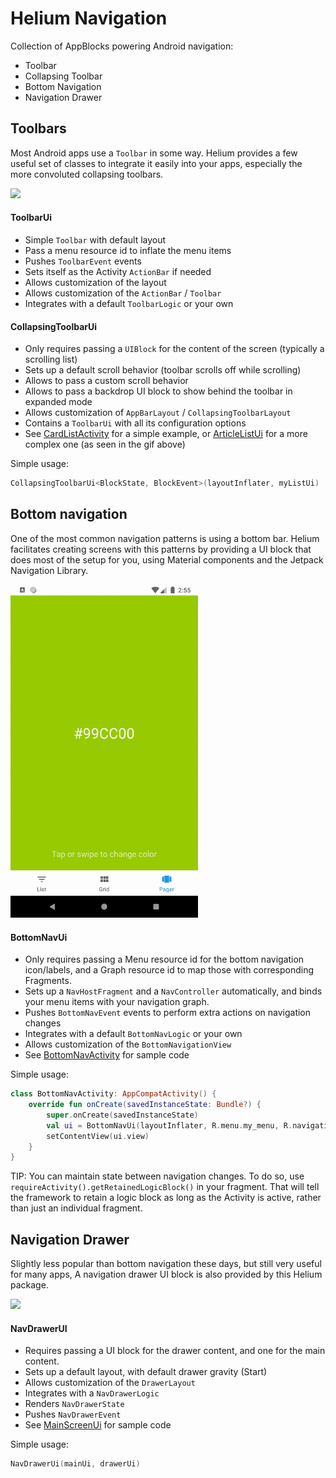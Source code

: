 # Helium Navigation

Collection of AppBlocks powering Android navigation:

- Toolbar
- Collapsing Toolbar
- Bottom Navigation
- Navigation Drawer

## Toolbars

Most Android apps use a `Toolbar` in some way. Helium provides a few useful set of classes to integrate it easily into your apps, especially the more convoluted collapsing toolbars.

<img src="/docs/images/collapsing_toolbar.gif" width=300>

#### ToolbarUi

- Simple `Toolbar` with default layout
- Pass a menu resource id to inflate the menu items
- Pushes `ToolbarEvent` events
- Sets itself as the Activity `ActionBar` if needed
- Allows customization of the layout
- Allows customization of the `ActionBar` / `Toolbar`
- Integrates with a default `ToolbarLogic` or your own

#### CollapsingToolbarUi

- Only requires passing a `UIBlock` for the content of the screen (typically a scrolling list)
- Sets up a default scroll behavior (toolbar scrolls off while scrolling)
- Allows to pass a custom scroll behavior
- Allows to pass a backdrop UI block to show behind the toolbar in expanded mode
- Allows customization of `AppBarLayout` / `CollapsingToolbarLayout`
- Contains a `ToolbarUi` with all its configuration options
- See [CardListActivity](s/demoapp/src/main/java/com/joaquimverges/demoapp/CardListActivity.kt) for a simple example, or [ArticleListUi](/samples/newsapp/src/main/java/com/jv/news/ui/ArticleListUi.kt) for a more complex one (as seen in the gif above)

Simple usage:

```kotlin
CollapsingToolbarUi<BlockState, BlockEvent>(layoutInflater, myListUi)
```

## Bottom navigation

One of the most common navigation patterns is using a bottom bar. Helium facilitates creating screens with this patterns by providing a UI block that does most of the setup for you, using Material components and the Jetpack Navigation Library.

<img src="/docs/images/bottom_nav.gif" width=300>

#### BottomNavUi

- Only requires passing a Menu resource id for the bottom navigation icon/labels, and a Graph resource id to map those with corresponding Fragments.
- Sets up a `NavHostFragment` and a `NavController` automatically, and binds your menu items with your navigation graph.
- Pushes `BottomNavEvent` events to perform extra actions on navigation changes
- Integrates with a default `BottomNavLogic` or your own
- Allows customization of the `BottomNavigationView`
- See [BottomNavActivity](/samples/demoapp/src/main/java/com/joaquimverges/demoapp/BottomNavActivity.kt) for sample code

Simple usage:

```kotlin
class BottomNavActivity: AppCompatActivity() {
    override fun onCreate(savedInstanceState: Bundle?) {
        super.onCreate(savedInstanceState)
        val ui = BottomNavUi(layoutInflater, R.menu.my_menu, R.navigation.my_graph)
        setContentView(ui.view)
    }
}
```

TIP: You can maintain state between navigation changes. To do so, use `requireActivity().getRetainedLogicBlock()` in your fragment. That will tell the framework to retain a logic block as long as the Activity is active, rather than just an individual fragment.


## Navigation Drawer

Slightly less popular than bottom navigation these days, but still very useful for many apps, A navigation drawer UI block is also provided by this Helium package.

<img src="/docs/images/nav_drawer.gif" width=300>

#### NavDrawerUI

- Requires passing a UI block for the drawer content, and one for the main content.
- Sets up a default layout, with default drawer gravity (Start)
- Allows customization of the `DrawerLayout`
- Integrates with a `NavDrawerLogic`
- Renders `NavDrawerState`
- Pushes `NavDrawerEvent`
- See [MainScreenUi](/master/samples/newsapp/src/main/java/com/jv/news/ui/MainScreenUi.kt) for sample code

Simple usage:

```kotlin
NavDrawerUi(mainUi, drawerUi)
```
